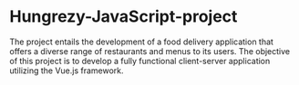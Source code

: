 # Hungrezy-JavaScript-project
The project entails the development of a food delivery application that offers a diverse range of restaurants and menus to its users.
The objective of this project is to develop a fully functional client-server application utilizing the Vue.js framework. 
